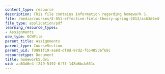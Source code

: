 ```yaml
---
content_type: resource
description: This file contains information regarding homework 5.
file: /media/courses/8-851-effective-field-theory-spring-2013/aa63d6e4f24951926f7f148b6bcb651c_MIT8_851S13_homework5.pdf
file_type: application/pdf
learning_resource_types:
- Assignments
ocw_type: OCWFile
parent_title: Assignments
parent_type: CourseSection
parent_uid: f0891f19-aa8d-df8d-97d2-fb540536f68c
resourcetype: Document
title: homework5.dvi
uid: aa63d6e4-f249-5192-6f7f-148b6bcb651c
---
```

